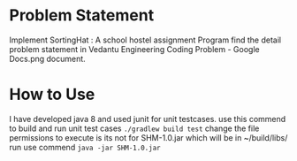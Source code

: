 # Problem Statement
Implement SortingHat : A school hostel assignment Program
find the detail problem statement in Vedantu Engineering Coding Problem - Google Docs.png document.

# How to Use
I have developed java 8 and used junit for unit testcases.
use this commend to build and run unit test cases `./gradlew build test`
change the file permissions to execute is its not for SHM-1.0.jar which will be in ~/build/libs/
run use commend `java -jar SHM-1.0.jar`



